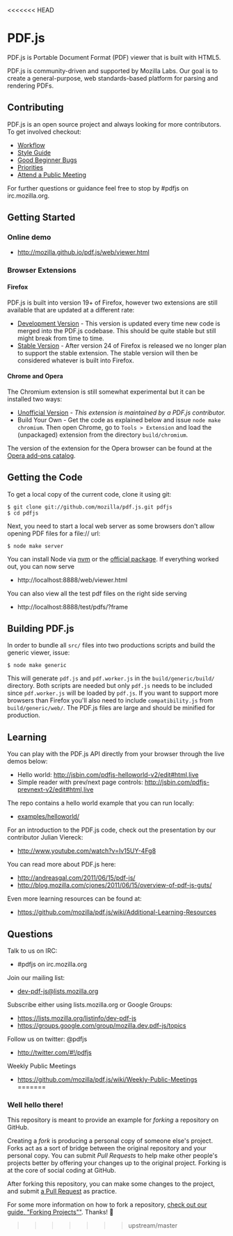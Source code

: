 <<<<<<< HEAD
# PDF.js

PDF.js is Portable Document Format (PDF) viewer that is built with HTML5.

PDF.js is community-driven and supported by Mozilla Labs. Our goal is to
create a general-purpose, web standards-based platform for parsing and
rendering PDFs.

## Contributing

PDF.js is an open source project and always looking for more contributors. To
get involved checkout:

+ [Workflow](https://github.com/mozilla/pdf.js/wiki/Contributing)
+ [Style Guide](https://github.com/mozilla/pdf.js/wiki/Style-Guide)
+ [Good Beginner Bugs](https://github.com/mozilla/pdf.js/issues?direction=desc&labels=5-good-beginner-bug&page=1&sort=created&state=open)
+ [Priorities](https://github.com/mozilla/pdf.js/issues/milestones)
+ [Attend a Public Meeting](https://github.com/mozilla/pdf.js/wiki/Weekly-Public-Meetings)

For further questions or guidance feel free to stop by #pdfjs on
irc.mozilla.org.

## Getting Started

### Online demo

+ http://mozilla.github.io/pdf.js/web/viewer.html

### Browser Extensions

#### Firefox

PDF.js is built into version 19+ of Firefox, however two extensions are still
available that are updated at a different rate:

+ [Development Version](http://mozilla.github.io/pdf.js/extensions/firefox/pdf.js.xpi) - This version is updated every time new code is merged into the PDF.js codebase. This should be quite stable but still might break from time to time.
+ [Stable Version](https://addons.mozilla.org/firefox/addon/pdfjs) - After version 24 of Firefox is released we no longer plan to support the stable extension. The stable version will then be considered whatever is built into Firefox.

#### Chrome and Opera

The Chromium extension is still somewhat experimental but it can be installed two
ways:

+ [Unofficial Version](https://chrome.google.com/webstore/detail/pdf-viewer/oemmndcbldboiebfnladdacbdfmadadm) - *This extension is maintained by a PDF.js contributor.*
+ Build Your Own - Get the code as explained below and issue `node make chromium`. Then open
Chrome, go to `Tools > Extension` and load the (unpackaged) extension from the
directory `build/chromium`.

The version of the extension for the Opera browser can be found at the [Opera add-ons catalog](https://addons.opera.com/en/extensions/details/pdf-viewer/).

## Getting the Code

To get a local copy of the current code, clone it using git:

    $ git clone git://github.com/mozilla/pdf.js.git pdfjs
    $ cd pdfjs

Next, you need to start a local web server as some browsers don't allow opening
PDF files for a file:// url:

    $ node make server

You can install Node via [nvm](https://github.com/creationix/nvm) or the
[official package](http://nodejs.org). If everything worked out, you can now
serve

+ http://localhost:8888/web/viewer.html

You can also view all the test pdf files on the right side serving

+ http://localhost:8888/test/pdfs/?frame

## Building PDF.js

In order to bundle all `src/` files into two productions scripts and build the generic
viewer, issue:

    $ node make generic

This will generate `pdf.js` and `pdf.worker.js` in the `build/generic/build/` directory.
Both scripts are needed but only `pdf.js` needs to be included since `pdf.worker.js` will
be loaded by `pdf.js`. If you want to support more browsers than Firefox you'll also need
to include `compatibility.js` from `build/generic/web/`. The PDF.js files are large and
should be minified for production.

## Learning

You can play with the PDF.js API directly from your browser through the live
demos below:

+ Hello world: http://jsbin.com/pdfjs-helloworld-v2/edit#html,live
+ Simple reader with prev/next page controls: http://jsbin.com/pdfjs-prevnext-v2/edit#html,live

The repo contains a hello world example that you can run locally:

+ [examples/helloworld/](https://github.com/mozilla/pdf.js/blob/master/examples/helloworld/)

For an introduction to the PDF.js code, check out the presentation by our
contributor Julian Viereck:

+ http://www.youtube.com/watch?v=Iv15UY-4Fg8

You can read more about PDF.js here:

+ http://andreasgal.com/2011/06/15/pdf-js/
+ http://blog.mozilla.com/cjones/2011/06/15/overview-of-pdf-js-guts/

Even more learning resources can be found at:

+ https://github.com/mozilla/pdf.js/wiki/Additional-Learning-Resources

## Questions

Talk to us on IRC:

+ #pdfjs on irc.mozilla.org

Join our mailing list:

+ dev-pdf-js@lists.mozilla.org

Subscribe either using lists.mozilla.org or Google Groups:

+ https://lists.mozilla.org/listinfo/dev-pdf-js
+ https://groups.google.com/group/mozilla.dev.pdf-js/topics

Follow us on twitter: @pdfjs

+ http://twitter.com/#!/pdfjs

Weekly Public Meetings

+ https://github.com/mozilla/pdf.js/wiki/Weekly-Public-Meetings
=======
### Well hello there!

This repository is meant to provide an example for *forking* a repository on GitHub.

Creating a *fork* is producing a personal copy of someone else's project. Forks act as a sort of bridge between the original repository and your personal copy. You can submit *Pull Requests* to help make other people's projects better by offering your changes up to the original project. Forking is at the core of social coding at GitHub.

After forking this repository, you can make some changes to the project, and submit [a Pull Request](https://github.com/octocat/Spoon-Knife/pulls) as practice.

For some more information on how to fork a repository, [check out our guide, "Forking Projects""](http://guides.github.com/overviews/forking/). Thanks! :sparkling_heart:
>>>>>>> upstream/master
